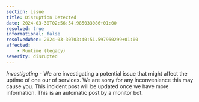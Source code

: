 ```yaml
---
section: issue
title: Disruption Detected
date: 2024-03-30T02:56:54.985033086+01:00
resolved: true
informational: false
resolvedWhen: 2024-03-30T03:40:51.597960299+01:00
affected:
    - Runtime (legacy)
severity: disrupted
---
```

*Investigating* - We are investigating a potential issue that might affect the uptime of one our of services. We are sorry for any inconvenience this may cause you. This incident post will be updated once we have more information.
This is an automatic post by a monitor bot.